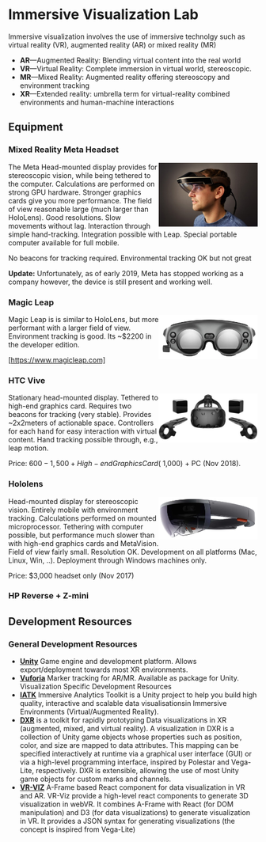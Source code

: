 # Immersive Visualization Lab

Immersive visualization involves the use of immersive technolgy such as virtual reality (VR), augmented reality (AR) or mixed reality (MR) 

* __AR__—Augmented Reality: Blending virtual content into the real world
* __VR__—Virtual Reality: Complete immersion in virtual world, stereoscopic.
* __MR__—Mixed Reality: Augmented reality offering stereoscopy and environment tracking
* __XR__—Extended reality: umbrella term for virtual-reality combined environments and human-machine interactions

## Equipment

### Mixed Reality Meta Headset

<img style="float: right; width: 200px;" src="figures/meta.jpg">
The Meta Head-mounted display provides for stereoscopic vision, while being tethered to the computer. Calculations are performed on strong GPU hardware. Stronger graphics cards give you more performance. The field of view reasonable large (much larger than HoloLens). Good resolutions. Slow movements without lag. Interaction through simple hand-tracking. Integration possible with Leap. Special portable computer available for full mobile.

No beacons for tracking required. Environmental tracking OK but not great

__Update:__ Unfortunately, as of early 2019, Meta has stopped working as a company however, the device is still present and working well.

### Magic Leap 

<img style="float: right; width: 200px;" src="figures/magic-leap.png">
Magic Leap is is similar to HoloLens, but more performant with a larger field of view. Environment tracking is good. Its ~$2200 in the developer edition.

[https://www.magicleap.com]

### HTC Vive

<img style="float: right; width: 200px;" src="figures/htcvive.png">
Stationary head-mounted display. Tethered to high-end graphics card. Requires two beacons for tracking (very stable). Provides ~2x2meters of actionable space. Controllers for each hand for easy interaction with virtual content. Hand tracking possible through, e.g., leap motion.

Price: $600-1,500 + High-end Graphics Card (~$1,000) + PC (Nov 2018).

### Hololens

<img style="float: right; width: 200px;" src="figures/hololens.png">
Head-mounted display for stereoscopic vision. Entirely mobile with environment tracking. Calculations performed on mounted microprocessor. Tethering with computer possible, but performance much slower than with high-end graphics cards and MetaVision. Field of view fairly small. Resolution OK. Development on all platforms (Mac, Linux, Win, ..). Deployment through Windows machines only.

Price: $3,000 headset only (Nov 2017)

### HP Reverse + Z-mini

## Development Resources

### General Development Resources
* __[Unity](https://unity.com)__ Game engine and development platform. Allows export/deployment towards most XR environments.
* __[Vuforia](https://developer.vuforia.com/)__ Marker tracking for AR/MR. Available as package for Unity.
Visualization Specific Development Resources
* __[IATK](https://research.monash.edu/en/publications/iatk-an-immersive-analytics-toolkit)__ Immersive Analytics Toolkit is a Unity project to help you build high quality, interactive and scalable data visualisationsin Immersive Environments (Virtual/Augmented Reality).
* __[DXR](https://sites.google.com/view/dxr-vis)__ is a toolkit for rapidly prototyping Data visualizations in XR (augmented, mixed, and virtual reality). A visualization in DXR is a collection of Unity game objects whose properties such as position, color, and size are mapped to data attributes. This mapping can be specified interactively at runtime via a graphical user interface (GUI) or via a high-level programming interface, inspired by Polestar and Vega-Lite, respectively. DXR is extensible, allowing the use of most Unity game objects for custom marks and channels.
* __[VR-VIZ](https://github.com/mustafasaifee42/VR-Viz)__ A-Frame based React component for data visualization in VR and AR. VR-Viz provide a high-level react components to generate 3D visualization in webVR. It combines A-Frame with React (for DOM manipulation) and D3 (for data visualizations) to generate visualization in VR. It provides a JSON syntax for generating visualizations (the concept is inspired from Vega-Lite)

